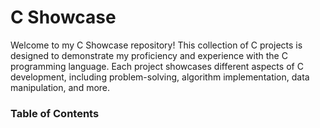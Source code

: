 # C Showcase

Welcome to my C Showcase repository! This collection of C projects is designed to demonstrate my proficiency and experience with the C programming language. Each project showcases different aspects of C development, including problem-solving, algorithm implementation, data manipulation, and more.

### Table of Contents
